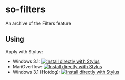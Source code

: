 # so-filters
An archive of the Filters feature

## Using
Apply with Stylus:
- Windows 3.1: [![Install directly with Stylus](https://img.shields.io/badge/Install%20directly%20with-Stylus-00adad.svg)](https://raw.githubusercontent.com/zurgeg/so-filters/master/styles/windows3.1.user.css)
- MariOverflow: [![Install directly with Stylus](https://img.shields.io/badge/Install%20directly%20with-Stylus-00adad.svg)](https://raw.githubusercontent.com/zurgeg/so-filters/master/styles/marioverflow.user.css)
- Windows 3.1 (Hotdog): [![Install directly with Stylus](https://img.shields.io/badge/Install%20directly%20with-Stylus-00adad.svg)](https://raw.githubusercontent.com/zurgeg/so-filters/master/styles/windows3.1.hotdog.user.css)

